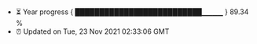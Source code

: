 - ⏳ Year progress { ██████████████████████████▁▁▁▁ } 89.34 %
- ⏰ Updated on Tue, 23 Nov 2021 02:33:06 GMT

